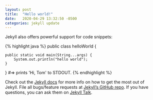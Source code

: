```yaml
---
layout: post
title:  "Hello world!"
date:   2020-04-29 13:32:50 -0500
categories: jekyll update
---
```

Jekyll also offers powerful support for code snippets:

{% highlight java %}
public class helloWorld {
	
	public static void main(String...args) {
		System.out.println("hello world");
	}
}
#=> prints 'Hi, Tom' to STDOUT.
{% endhighlight %}

Check out the [Jekyll docs][jekyll-docs] for more info on how to get the most out of Jekyll. File all bugs/feature requests at [Jekyll’s GitHub repo][jekyll-gh]. If you have questions, you can ask them on [Jekyll Talk][jekyll-talk].

[jekyll-docs]: http://jekyllrb.com/docs/home
[jekyll-gh]:   https://github.com/jekyll/jekyll
[jekyll-talk]: https://talk.jekyllrb.com/
